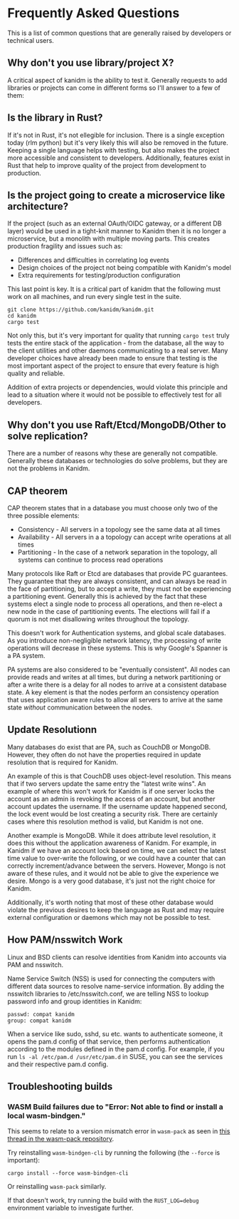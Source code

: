 # Frequently Asked Questions

This is a list of common questions that are generally raised by developers or technical users.

## Why don't you use library/project X?

A critical aspect of kanidm is the ability to test it. Generally requests to add libraries or
projects can come in different forms so I'll answer to a few of them:

## Is the library in Rust?

If it's not in Rust, it's not ellegible for inclusion. There is a single exception today (rlm
python) but it's very likely this will also be removed in the future. Keeping a single language
helps with testing, but also makes the project more accessible and consistent to developers.
Additionally, features exist in Rust that help to improve quality of the project from development to
production.

## Is the project going to create a microservice like architecture?

If the project (such as an external OAuth/OIDC gateway, or a different DB layer) would be used in a
tight-knit manner to Kanidm then it is no longer a microservice, but a monolith with multiple moving
parts. This creates production fragility and issues such as:

- Differences and difficulties in correlating log events
- Design choices of the project not being compatible with Kanidm's model
- Extra requirements for testing/production configuration

This last point is key. It is a critical part of kanidm that the following must work on all
machines, and run every single test in the suite.

```shell
git clone https://github.com/kanidm/kanidm.git
cd kanidm
cargo test
```

Not only this, but it's very important for quality that running `cargo test` truly tests the entire
stack of the application - from the database, all the way to the client utilities and other daemons
communicating to a real server. Many developer choices have already been made to ensure that testing
is the most important aspect of the project to ensure that every feature is high quality and
reliable.

Addition of extra projects or dependencies, would violate this principle and lead to a situation
where it would not be possible to effectively test for all developers.

## Why don't you use Raft/Etcd/MongoDB/Other to solve replication?

There are a number of reasons why these are generally not compatible. Generally these databases or
technologies do solve problems, but they are not the problems in Kanidm.

## CAP theorem

CAP theorem states that in a database you must choose only two of the three possible elements:

- Consistency - All servers in a topology see the same data at all times
- Availability - All servers in a a topology can accept write operations at all times
- Partitioning - In the case of a network separation in the topology, all systems can continue to
  process read operations

Many protocols like Raft or Etcd are databases that provide PC guarantees. They guarantee that they
are always consistent, and can always be read in the face of partitioning, but to accept a write,
they must not be experiencing a partitioning event. Generally this is achieved by the fact that
these systems elect a single node to process all operations, and then re-elect a new node in the
case of partitioning events. The elections will fail if a quorum is not met disallowing writes
throughout the topology.

This doesn't work for Authentication systems, and global scale databases. As you introduce
non-negligible network latency, the processing of write operations will decrease in these systems.
This is why Google's Spanner is a PA system.

PA systems are also considered to be "eventually consistent". All nodes can provide reads and writes
at all times, but during a network partitioning or after a write there is a delay for all nodes to
arrive at a consistent database state. A key element is that the nodes perform an consistency
operation that uses application aware rules to allow all servers to arrive at the same state
_without_ communication between the nodes.

## Update Resolutionn

Many databases do exist that are PA, such as CouchDB or MongoDB. However, they often do not have the
properties required in update resolution that is required for Kanidm.

An example of this is that CouchDB uses object-level resolution. This means that if two servers
update the same entry the "latest write wins". An example of where this won't work for Kanidm is if
one server locks the account as an admin is revoking the access of an account, but another account
updates the username. If the username update happened second, the lock event would be lost creating
a security risk. There are certainly cases where this resolution method is valid, but Kanidm is not
one.

Another example is MongoDB. While it does attribute level resolution, it does this without the
application awareness of Kanidm. For example, in Kanidm if we have an account lock based on time, we
can select the latest time value to over-write the following, or we could have a counter that can
correctly increment/advance between the servers. However, Mongo is not aware of these rules, and it
would not be able to give the experience we desire. Mongo is a very good database, it's just not the
right choice for Kanidm.

Additionally, it's worth noting that most of these other database would violate the previous desires
to keep the language as Rust and may require external configuration or daemons which may not be
possible to test.

## How PAM/nsswitch Work

Linux and BSD clients can resolve identities from Kanidm into accounts via PAM and nsswitch.

Name Service Switch (NSS) is used for connecting the computers with different data sources to
resolve name-service information. By adding the nsswitch libraries to /etc/nsswitch.conf, we are
telling NSS to lookup password info and group identities in Kanidm:

```text
passwd: compat kanidm
group: compat kanidm
```

When a service like sudo, sshd, su etc. wants to authenticate someone, it opens the pam.d config of
that service, then performs authentication according to the modules defined in the pam.d config. For
example, if you run `ls -al /etc/pam.d /usr/etc/pam.d` in SUSE, you can see the services and their
respective pam.d config.

## Troubleshooting builds

### WASM Build failures due to "Error: Not able to find or install a local wasm-bindgen."

This seems to relate to a version mismatch error in `wasm-pack` as seen in
[this thread in the wasm-pack repository](https://github.com/rustwasm/wasm-pack/issues/1138).

Try reinstalling `wasm-bindgen-cli` by running the following (the `--force` is important):

```shell
cargo install --force wasm-bindgen-cli
```

Or reinstalling `wasm-pack` similarly.

If that doesn't work, try running the build with the `RUST_LOG=debug` environment variable to
investigate further.

